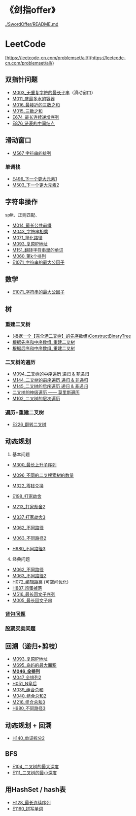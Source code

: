 # 《剑指offer》
[./SwordOffer/README.md](./SwordOffer/README.md)

# LeetCode 
[https://leetcode-cn.com/problemset/all/](https://leetcode-cn.com/problemset/all/)

## 双指针问题
 - [M003_无重复字符的最长子串](./LeetCode/code000/M003_无重复字符的最长子串.java)（滑动窗口）
 - [M011_盛最多水的容器](./LeetCode/code000/M011_盛最多水的容器.java)
 - [M016_最接近的三数之和](./LeetCode/code000/M016_最接近的三数之和.java)
 - [M015_三数之和](./LeetCode/code000/M015_三数之和.java)
 - [E674_最长连续递增序列](./LeetCode/code600/E674_最长连续递增序列.java)
 - [E876_链表的中间结点](./LeetCode/code800/E876_链表的中间结点.java)
 
## 滑动窗口
 - [M567_字符串的排列](./LeetCode/code500/M567_字符串的排列.java) 

### 单调栈
 - [E496_下一个更大元素1](./LeetCode/code400/E496_下一个更大元素1.java)
 - [M503_下一个更大元素2](./LeetCode/code500/M503_下一个更大元素2.java)

## 字符串操作
split、正则匹配、
 - [M014_最长公共前缀](./LeetCode/code000/M014_最长公共前缀.java)
 - [M043_字符串相乘](./LeetCode/code000/M043_字符串相乘.java)
 - [M071_简化路径](./LeetCode/code000/M071_简化路径.java)
 - [M093_复原IP地址](./LeetCode/code000/M093_复原IP地址.java)
 - [M151_翻转字符串里的单词](./LeetCode/code100/M151_翻转字符串里的单词.java)
 - [M060_第k个排列](./LeetCode/code000/M060_第k个排列.java)
 - [E1071_字符串的最大公因子](./LeetCode/code1000/E1071_字符串的最大公因子.java)
 
## 数学
 - [E1071_字符串的最大公因子](./LeetCode/code1000/E1071_字符串的最大公因子.java)

## 树
### 重建二叉树
 - [(根据一个【完全满二叉树】的先序数组)ConstructBinaryTree](../common/util/ConstructBinaryTree.java)
 - [根据先序和中序数组_重建二叉树](./SwordOffer/树/b06_根据先序和中序数组_重建二叉树.java)
 - [根据后序和中序数组_重建二叉树](./SwordOffer/树/b06_根据后序和中序数组_重建二叉树.java)

### 二叉树的遍历
 - [M094_二叉树的中序遍历 递归 & 非递归](./LeetCode/code000/M094_二叉树的中序遍历.java)
 - [M144_二叉树的前序遍历 递归 & 非递归](./LeetCode/code100/M144_二叉树的前序遍历.java)
 - [M145_二叉树的后序遍历 递归 & 非递归](./LeetCode/code100/M145_二叉树的后序遍历.java)
 - [二叉树的神级遍历 —— 莫里斯遍历](./SwordOffer/树/MorrisTraversal.java)
 - [M102_二叉树的层次遍历](./LeetCode/code100/M102_二叉树的层次遍历.java)

### 遍历+重建二叉树
 - [E226_翻转二叉树](./LeetCode/code200/E226_翻转二叉树.java)


## 动态规划
1. 基本问题
 - [M300_最长上升子序列](./LeetCode/code300/M300_最长上升子序列.java)
 - [M096_不同的二叉搜索树的数量](./LeetCode/code000/M096_不同的二叉搜索树的数量.java)
 
 - [M322_零钱兑换](./LeetCode/code300/M322_零钱兑换.java)
 
 - [E198_打家劫舍](./LeetCode/code100/E198_打家劫舍.java)
 - [M213_打家劫舍2](./LeetCode/code200/M213_打家劫舍2.java) 
 - [M337_打家劫舍3](./LeetCode/code300/M337_打家劫舍3.java) 
 
 - [M062_不同路径](./LeetCode/code000/M062_不同路径.java)
 - [M063_不同路径2](./LeetCode/code000/M063_不同路径2.java)
 - [H980_不同路径3](./LeetCode/code900/H980_不同路径3.java)
 
4. 经典问题 
 - [M062_不同路径](./LeetCode/code000/M062_不同路径.java)
 - [M063_不同路径2](./LeetCode/code000/M063_不同路径2.java)
 - [H072_编辑距离](./LeetCode/code000/H072_编辑距离.java) (可空间优化)
 - [H887_鸡蛋掉落](./LeetCode/code800/H887_鸡蛋掉落.java)
 - [M516_最长回文子序列](./LeetCode/code500/M516_最长回文子序列.java)
 - [M005_最长回文子串](./LeetCode/code000/M005_最长回文子串.java)

### [背包问题](./LeetCode/动态规划/背包问题.md)
### [股票买卖问题](./LeetCode/动态规划/股票买卖问题.md)

 
## 回溯（递归+剪枝）
 - [M093_复原IP地址](./LeetCode/code000/M093_复原IP地址.java)
 - [M695_岛屿的最大面积](./LeetCode/code600/M695_岛屿的最大面积.java)
 - **[M046_全排列](./LeetCode/code000/M046_全排列.java)**
 - [M047_全排列2](./LeetCode/code000/M047_全排列2.java)
 - [H051_N皇后](./LeetCode/code000/H051_N皇后.java)
 - [M039_组合总和](./LeetCode/code000/M039_组合总和.java)
 - [M040_组合总和2](./LeetCode/code000/M040_组合总和2.java)
 - [M216_组合总和3](./LeetCode/code200/M216_组合总和3.java)
 - [H980_不同路径3](./LeetCode/code900/H980_不同路径3.java)

## 动态规划 + 回溯
 - [H140_单词拆分2](./LeetCode/code100/H140_单词拆分2.java)

## BFS
 - [E104_二叉树的最大深度](./LeetCode/code100/E104_二叉树的最大深度.java) 
 - [E111_二叉树的最小深度](./LeetCode/code100/E111_二叉树的最小深度.java) 
 
## 用HashSet / hash表
 - [H128_最长连续序列](./LeetCode/code100/H128_最长连续序列.java)
 - [E1160_拼写单词](./LeetCode/code1100/E1160_拼写单词.java) 